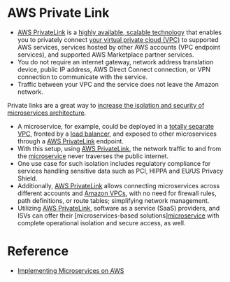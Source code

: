 
# AWS Private Link
- [AWS PrivateLink](https://aws.amazon.com/privatelink) is a [highly available, scalable technology](../../1_HLDDesignComponents/0_SystemGlossaries/HighAvailability.md) that enables you to privately connect [your virtual private cloud (VPC)](AmazonVPC.md) to supported AWS services, services hosted by other AWS accounts (VPC endpoint services), and supported AWS Marketplace partner services. 
- You do not require an internet gateway, network address translation device, public IP address, AWS Direct Connect connection, or VPN connection to communicate with the service. 
- Traffic between your VPC and the service does not leave the Amazon network.

Private links are a great way to [increase the isolation and security of microservices architecture](../../1_HLDDesignComponents/1_MicroServicesSOA). 
- A microservice, for example, could be deployed in a [totally separate VPC](AmazonVPC.md), fronted by a [load balancer](ElasticLoadBalancer/Readme.md), and exposed to other microservices through a [AWS PrivateLink]() endpoint. 
- With this setup, using [AWS PrivateLink](), the network traffic to and from the [microservice](../../1_HLDDesignComponents/1_MicroServicesSOA) never traverses the public internet. 
- One use case for such isolation includes regulatory compliance for services handling sensitive data such as PCI, HIPPA and EU/US Privacy Shield. 
- Additionally, [AWS PrivateLink]() allows connecting microservices across different accounts and [Amazon VPCs](AmazonVPC.md), with no need for firewall rules, path definitions, or route tables; simplifying network management. 
- Utilizing [AWS PrivateLink](), software as a service (SaaS) providers, and ISVs can offer their [microservices-based solutions][microservice](../../1_HLDDesignComponents/1_MicroServicesSOA) with complete operational isolation and secure access, as well.

# Reference
- [Implementing Microservices on AWS](https://docs.aws.amazon.com/whitepapers/latest/microservices-on-aws/microservices.html)